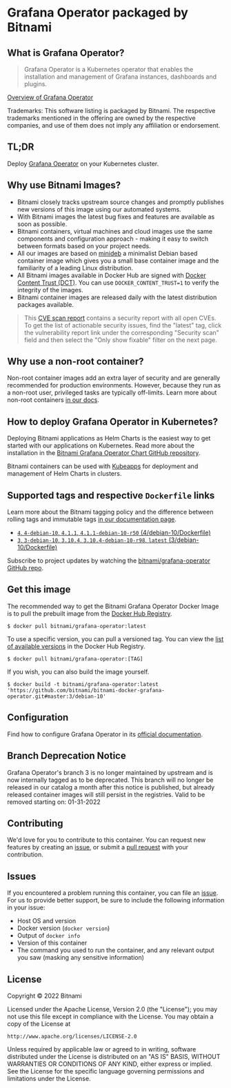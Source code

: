 # Grafana Operator packaged by Bitnami

## What is Grafana Operator?

> Grafana Operator is a Kubernetes operator that enables the installation and management of Grafana instances, dashboards and plugins.

[Overview of Grafana Operator](https://github.com/integr8ly/grafana-operator)

Trademarks: This software listing is packaged by Bitnami. The respective trademarks mentioned in the offering are owned by the respective companies, and use of them does not imply any affiliation or endorsement.

## TL;DR

Deploy [Grafana Operator](https://github.com/integr8ly/grafana-operator/tree/master/documentation) on your Kubernetes cluster.

## Why use Bitnami Images?

* Bitnami closely tracks upstream source changes and promptly publishes new versions of this image using our automated systems.
* With Bitnami images the latest bug fixes and features are available as soon as possible.
* Bitnami containers, virtual machines and cloud images use the same components and configuration approach - making it easy to switch between formats based on your project needs.
* All our images are based on [minideb](https://github.com/bitnami/minideb) a minimalist Debian based container image which gives you a small base container image and the familiarity of a leading Linux distribution.
* All Bitnami images available in Docker Hub are signed with [Docker Content Trust (DCT)](https://docs.docker.com/engine/security/trust/content_trust/). You can use `DOCKER_CONTENT_TRUST=1` to verify the integrity of the images.
* Bitnami container images are released daily with the latest distribution packages available.

> This [CVE scan report](https://quay.io/repository/bitnami/grafana-operator?tab=tags) contains a security report with all open CVEs. To get the list of actionable security issues, find the "latest" tag, click the vulnerability report link under the corresponding "Security scan" field and then select the "Only show fixable" filter on the next page.

## Why use a non-root container?

Non-root container images add an extra layer of security and are generally recommended for production environments. However, because they run as a non-root user, privileged tasks are typically off-limits. Learn more about non-root containers [in our docs](https://docs.bitnami.com/tutorials/work-with-non-root-containers/).

## How to deploy Grafana Operator in Kubernetes?

Deploying Bitnami applications as Helm Charts is the easiest way to get started with our applications on Kubernetes. Read more about the installation in the [Bitnami Grafana Operator Chart GitHub repository](https://github.com/bitnami/charts/tree/master/bitnami/grafana-operator).

Bitnami containers can be used with [Kubeapps](https://kubeapps.com/) for deployment and management of Helm Charts in clusters.

## Supported tags and respective `Dockerfile` links

Learn more about the Bitnami tagging policy and the difference between rolling tags and immutable tags [in our documentation page](https://docs.bitnami.com/tutorials/understand-rolling-tags-containers/).


* [`4`, `4-debian-10`, `4.1.1`, `4.1.1-debian-10-r50` (4/debian-10/Dockerfile)](https://github.com/bitnami/bitnami-docker-grafana-operator/blob/4.1.1-debian-10-r50/4/debian-10/Dockerfile)
* [`3`, `3-debian-10`, `3.10.4`, `3.10.4-debian-10-r98`, `latest` (3/debian-10/Dockerfile)](https://github.com/bitnami/bitnami-docker-grafana-operator/blob/3.10.4-debian-10-r98/3/debian-10/Dockerfile)

Subscribe to project updates by watching the [bitnami/grafana-operator GitHub repo](https://github.com/bitnami/bitnami-docker-grafana-operator).

## Get this image

The recommended way to get the Bitnami Grafana Operator Docker Image is to pull the prebuilt image from the [Docker Hub Registry](https://hub.docker.com/r/bitnami/grafana-operator).

```console
$ docker pull bitnami/grafana-operator:latest
```

To use a specific version, you can pull a versioned tag. You can view the [list of available versions](https://hub.docker.com/r/bitnami/grafana-operator/tags/) in the Docker Hub Registry.

```console
$ docker pull bitnami/grafana-operator:[TAG]
```

If you wish, you can also build the image yourself.

```console
$ docker build -t bitnami/grafana-operator:latest 'https://github.com/bitnami/bitnami-docker-grafana-operator.git#master:3/debian-10'
```

## Configuration

Find how to configure Grafana Operator in its [official documentation](https://github.com/integr8ly/grafana-operator/tree/master/documentation).

## Branch Deprecation Notice

Grafana Operator's branch 3 is no longer maintained by upstream and is now internally tagged as to be deprecated. This branch will no longer be released in our catalog a month after this notice is published, but already released container images will still persist in the registries. Valid to be removed starting on: 01-31-2022

## Contributing

We'd love for you to contribute to this container. You can request new features by creating an [issue](https://github.com/bitnami/bitnami-docker-grafana-operator/issues), or submit a [pull request](https://github.com/bitnami/bitnami-docker-grafana-operator/pulls) with your contribution.

## Issues

If you encountered a problem running this container, you can file an [issue](https://github.com/bitnami/bitnami-docker-grafana-operator/issues/new). For us to provide better support, be sure to include the following information in your issue:

- Host OS and version
- Docker version (`docker version`)
- Output of `docker info`
- Version of this container
- The command you used to run the container, and any relevant output you saw (masking any sensitive information)

## License
Copyright &copy; 2022 Bitnami

Licensed under the Apache License, Version 2.0 (the "License");
you may not use this file except in compliance with the License.
You may obtain a copy of the License at

    http://www.apache.org/licenses/LICENSE-2.0

Unless required by applicable law or agreed to in writing, software
distributed under the License is distributed on an "AS IS" BASIS,
WITHOUT WARRANTIES OR CONDITIONS OF ANY KIND, either express or implied.
See the License for the specific language governing permissions and
limitations under the License.
